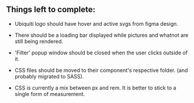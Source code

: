 ## Things left to complete:

- Ubiquiti logo should have hover and active svgs from figma design.

- There should be a loading bar displayed while pictures and whatnot are still being rendered.

- 'Filter' popup window should be closed when the user clicks outside of it.

- CSS files should be moved to their component's respective folder. (and probably migrated to SASS).

- CSS is currently a mix between px and rem. It is better to stick to a single form of measurement.